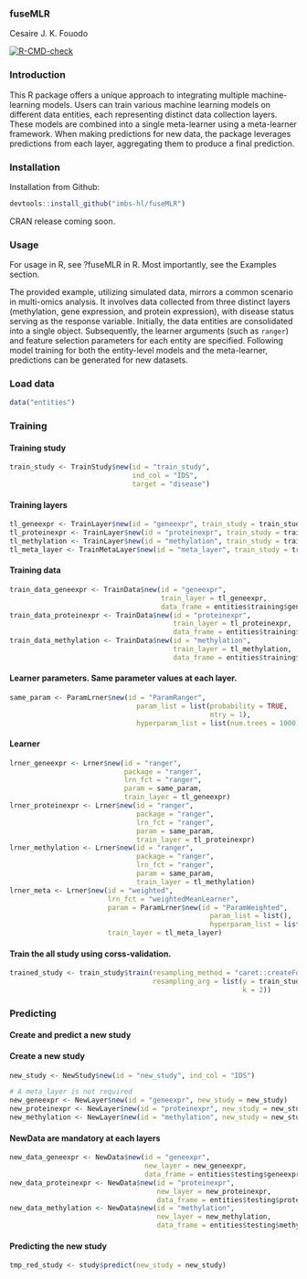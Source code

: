 ### fuseMLR
Cesaire J. K. Fouodo

<!-- badges: start -->
  [![R-CMD-check](https://github.com/imbs-hl/fuseMLR/actions/workflows/R-CMD-check.yaml/badge.svg)](https://github.com/imbs-hl/fuseMLR/actions/workflows/R-CMD-check.yaml)
  <!-- badges: end -->

### Introduction
This R package offers a unique approach to integrating multiple machine-learning models. Users can train various machine learning models on different data entities, each representing distinct data collection layers. These models are combined into a single meta-learner using a meta-learner framework. When making predictions for new data, the package leverages predictions from each layer, aggregating them to produce a final prediction.

### Installation
Installation from Github:
```R
devtools::install_github("imbs-hl/fuseMLR")
```

CRAN release coming soon.

### Usage
For usage in R, see ?fuseMLR in R. Most importantly, see the Examples section. 

The provided example, utilizing simulated data, mirrors a common scenario in multi-omics analysis. It involves data collected from three distinct layers (methylation, gene expression, and protein expression), with disease status serving as the response variable. Initially, the data entities are consolidated into a single object. Subsequently, the learner arguments (such as ```ranger```) and feature selection parameters for each entity are specified. Following model training for both the entity-level models and the meta-learner, predictions can be generated for new datasets.

### Load data
```R
data("entities")
```

### Training

#### Training study
```R
train_study <- TrainStudy$new(id = "train_study",
                              ind_col = "IDS",
                              target = "disease")
```

#### Training layers
```R
tl_geneexpr <- TrainLayer$new(id = "geneexpr", train_study = train_study)
tl_proteinexpr <- TrainLayer$new(id = "proteinexpr", train_study = train_study)
tl_methylation <- TrainLayer$new(id = "methylation", train_study = train_study)
tl_meta_layer <- TrainMetaLayer$new(id = "meta_layer", train_study = train_study)
```

#### Training data
```R
train_data_geneexpr <- TrainData$new(id = "geneexpr",
                                     train_layer = tl_geneexpr,
                                     data_frame = entities$training$geneexpr[-10, ])
train_data_proteinexpr <- TrainData$new(id = "proteinexpr",
                                        train_layer = tl_proteinexpr,
                                        data_frame = entities$training$proteinexpr)
train_data_methylation <- TrainData$new(id = "methylation",
                                        train_layer = tl_methylation,
                                        data_frame = entities$training$methylation)
```

#### Learner parameters. Same parameter values at each layer.
```R
same_param <- ParamLrner$new(id = "ParamRanger",
                               param_list = list(probability = TRUE,
                                                 mtry = 1),
                               hyperparam_list = list(num.trees = 1000))
```

#### Learner

```R
lrner_geneexpr <- Lrner$new(id = "ranger",
                            package = "ranger",
                            lrn_fct = "ranger",
                            param = same_param,
                            train_layer = tl_geneexpr)
lrner_proteinexpr <- Lrner$new(id = "ranger",
                               package = "ranger",
                               lrn_fct = "ranger",
                               param = same_param,
                               train_layer = tl_proteinexpr)
lrner_methylation <- Lrner$new(id = "ranger",
                               package = "ranger",
                               lrn_fct = "ranger",
                               param = same_param,
                               train_layer = tl_methylation)
lrner_meta <- Lrner$new(id = "weighted",
                        lrn_fct = "weightedMeanLearner",
                        param = ParamLrner$new(id = "ParamWeighted",
                                                 param_list = list(),
                                                 hyperparam_list = list()),
                        train_layer = tl_meta_layer)

```

#### Train the all study using corss-validation.

```R
trained_study <- train_study$train(resampling_method = "caret::createFolds",
                                   resampling_arg = list(y = train_study$getTargetValues()$disease,
                                                         k = 2))
```

### Predicting

#### Create and predict a new study

#### Create a new study

```R
new_study <- NewStudy$new(id = "new_study", ind_col = "IDS")
```

```R
# A meta_layer is not required
new_geneexpr <- NewLayer$new(id = "geneexpr", new_study = new_study)
new_proteinexpr <- NewLayer$new(id = "proteinexpr", new_study = new_study)
new_methylation <- NewLayer$new(id = "methylation", new_study = new_study)
```

#### NewData are mandatory at each layers

```R
new_data_geneexpr <- NewData$new(id = "geneexpr",
                                 new_layer = new_geneexpr,
                                 data_frame = entities$testing$geneexpr)
new_data_proteinexpr <- NewData$new(id = "proteinexpr",
                                    new_layer = new_proteinexpr,
                                    data_frame = entities$testing$proteinexpr)
new_data_methylation <- NewData$new(id = "methylation",
                                    new_layer = new_methylation,
                                    data_frame = entities$testing$methylation)

```

#### Predicting the new study
```R
tmp_red_study <- study$predict(new_study = new_study)
```

